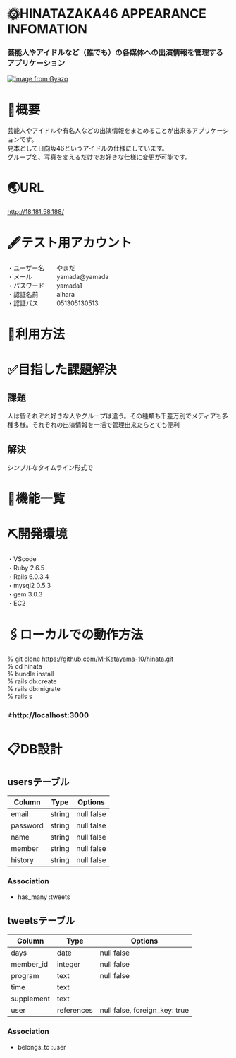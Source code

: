 # 🌞HINATAZAKA46 APPEARANCE INFOMATION
### 芸能人やアイドルなど（誰でも）の各媒体への出演情報を管理するアプリケーション
[![Image from Gyazo](https://i.gyazo.com/263b43fa47704d2610fb130a73ed2618.jpg)](https://gyazo.com/263b43fa47704d2610fb130a73ed2618)


# 📕概要
芸能人やアイドルや有名人などの出演情報をまとめることが出来るアプリケーションです。  
見本として日向坂46というアイドルの仕様にしています。  
グループ名、写真を変えるだけでお好きな仕様に変更が可能です。


# 🌏URL
http://18.181.58.188/


# 🖋テスト用アカウント
・ユーザー名　　やまだ  
・メール　　　　yamada@yamada  
・パスワード　　yamada1  
・認証名前　　　aihara  
・認証パス　　　051305130513


# 📖利用方法


# ✅目指した課題解決
## 課題
人は皆それぞれ好きな人やグループは違う。その種類も千差万別でメディアも多種多様。それぞれの出演情報を一括で管理出来たらとても便利
## 解決
シンプルなタイムライン形式で

# 📘機能一覧


# ⛏開発環境
・VScode  
・Ruby 2.6.5  
・Rails 6.0.3.4  
・mysql2 0.5.3  
・gem 3.0.3  
・EC2


# 🖇ローカルでの動作方法
% git clone https://github.com/M-Katayama-10/hinata.git  
% cd hinata  
% bundle install  
% rails db:create  
% rails db:migrate  
% rails s
### ⭐️http://localhost:3000


# 📋DB設計
## usersテーブル

| Column     | Type       | Options        |
| ---------- | ---------- | -------------- |
| email      | string     | null false     |
| password   | string     | null false     |
| name       | string     | null false     |
| member     | string     | null false     |
| history    | string     | null false     |

### Association
- has_many :tweets



## tweetsテーブル

| Column     | Type       | Options                       |
| ---------- | ---------- | ----------------------------- |
| days       | date       | null false                    |
| member_id  | integer    | null false                    |
| program    | text       | null false                    |
| time       | text       |                               |
| supplement | text       |                               |
| user       | references | null false, foreign_key: true |

### Association
- belongs_to :user
